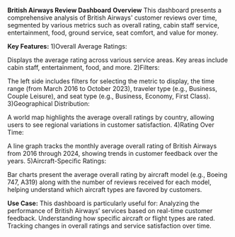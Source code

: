 **British Airways Review Dashboard**
**Overview**
This dashboard presents a comprehensive analysis of British Airways' customer reviews over time, segmented by various metrics such as overall rating, cabin staff service, entertainment, food, ground service, seat comfort, and value for money.

**Key Features:**
1)Overall Average Ratings:

Displays the average rating across various service areas.
Key areas include cabin staff, entertainment, food, and more.
2)Filters:

The left side includes filters for selecting the metric to display, the time range (from March 2016 to October 2023), traveler type (e.g., Business, Couple Leisure), and seat type (e.g., Business, Economy, First Class).
3)Geographical Distribution:

A world map highlights the average overall ratings by country, allowing users to see regional variations in customer satisfaction.
4)Rating Over Time:

A line graph tracks the monthly average overall rating of British Airways from 2016 through 2024, showing trends in customer feedback over the years.
5)Aircraft-Specific Ratings:

Bar charts present the average overall rating by aircraft model (e.g., Boeing 747, A319) along with the number of reviews received for each model, helping understand which aircraft types are favored by customers.

**Use Case:**
This dashboard is particularly useful for:
Analyzing the performance of British Airways’ services based on real-time customer feedback.
Understanding how specific aircraft or flight types are rated.
Tracking changes in overall ratings and service satisfaction over time.
